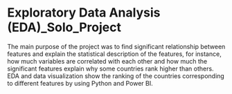 # Exploratory Data Analysis (EDA)_Solo_Project
The main purpose of the project was to find significant relationship between features and explain the statistical description of the features, for instance, how much variables are correlated with each other and how much the significant features explain why some countries rank higher than others. EDA and data visualization show the ranking of the countries corresponding to different features by using Python and Power BI.
